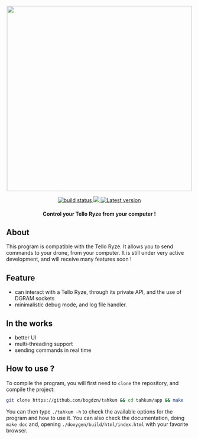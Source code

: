 <p align="center">
  <img src="https://images.unsplash.com/photo-1499808624579-3471e371ce50?ixlib=rb-1.2.1&ixid=eyJhcHBfaWQiOjEyMDd9&auto=format&fit=crop&w=1350&q=80" width=500 />
</p>

<div align="center">
  <a href="https://github.com/bogdzn/tahkum/actions">
    <img src="https://img.shields.io/endpoint.svg?url=https://actions-badge.atrox.dev/bogdzn/tahkum/badge?ref=master" alt="build status" />
  </a>
  <a href="https://codecov.io/gh/bogdzn/tahkum">
    <img src="https://codecov.io/gh/bogdzn/tahkum/branch/master/graph/badge.svg" />
  </a>
  <a href="https://github.com/bogdzn/tahkum/releases">
    <img src="https://img.shields.io/github/release/bogdzn/tahkum.svg" alt="Latest version" />
  </a>
</div>

<h4 align="center">Control your Tello Ryze from your computer !</h4>

## About

This program is compatible with the Tello Ryze. It allows you to send commands to your drone, from your computer.
It is still under very active development, and will receive many features soon !

## Feature

- can interact with a Tello Ryze, through its private API, and the use of DGRAM sockets
- minimalistic debug mode, and log file handler. 


## In the works

- better UI
- multi-threading support
- sending commands in real time

## How to use ?

To compile the program, you will first need to `clone` the repository, and compile the project:
```bash
git clone https://github.com/bogdzn/tahkum && cd tahkum/app && make
```

You can then type `./tahkum -h` to check the available options for the program and how to use it.
You can also check the documentation, doing `make doc` and, opening `./doxygen/build/html/index.html` with your favorite browser.